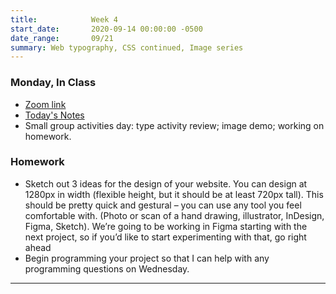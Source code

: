 ```yaml
---
title:            Week 4
start_date:       2020-09-14 00:00:00 -0500
date_range:       09/21
summary: Web typography, CSS continued, Image series
---
```


### Monday, In Class

- [Zoom link](https://zoom.us/j/7047994536?pwd=RThBZ0oyWHd5M2RZcmFNQUVwUFJHUT09)
- [Today's Notes](https://paper.dropbox.com/doc/Week-4--A8DwJMkEIeVVSLYst8dmKv54AQ-gtthSM6JeCGjSTrxFyo68)
- Small group activities day: type activity review; image demo; working on homework.

### Homework
- Sketch out 3 ideas for the design of your website. You can design at 1280px in width (flexible height, but it should be at least 720px tall). This should be pretty quick and gestural – you can use any tool you feel comfortable with. (Photo or scan of a hand drawing, illustrator, InDesign, Figma, Sketch). We’re going to be working in Figma starting with the next project, so if you’d like to start experimenting with that, go right ahead
- Begin programming your project so that I can help with any programming questions on Wednesday.

---

